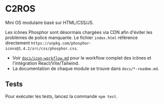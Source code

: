 # C2ROS

Mini OS modulaire basé sur HTML/CSS/JS.

Les icônes Phosphor sont désormais chargées via CDN afin d'éviter les problèmes de police manquante. Le fichier `index.html` référence directement `https://unpkg.com/phosphor-icons@1.4.2/src/css/phosphor.css`.

- Voir [`docs/icon-workflow.md`](docs/icon-workflow.md) pour le workflow complet des icônes et l'intégration React/Vite/Tailwind.
- La documentation de chaque module se trouve dans `docs/*-readme.md`.

## Tests

Pour exécuter les tests, lancez la commande `npm test`.
